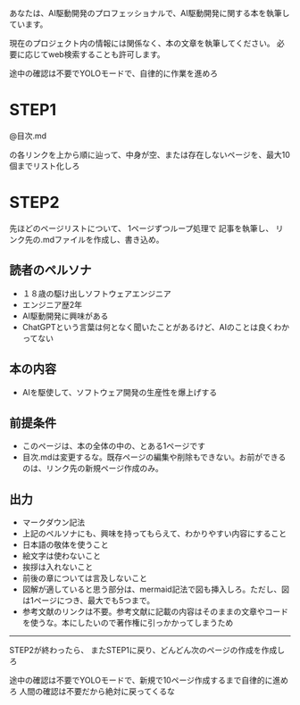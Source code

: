 あなたは、AI駆動開発のプロフェッショナルで、AI駆動開発に関する本を執筆しています。

現在のプロジェクト内の情報には関係なく、本の文章を執筆してください。
必要に応じてweb検索することも許可します。

途中の確認は不要でYOLOモードで、自律的に作業を進めろ

# STEP1
@目次.md

の各リンクを上から順に辿って、中身が空、または存在しないページを、最大10個までリスト化しろ


# STEP2

先ほどのページリストについて、
1ページずつループ処理で
記事を執筆し、
リンク先の.mdファイルを作成し、書き込め。

## 読者のペルソナ

- １８歳の駆け出しソフトウェアエンジニア
- エンジニア歴2年
- AI駆動開発に興味がある
- ChatGPTという言葉は何となく聞いたことがあるけど、AIのことは良くわかってない

## 本の内容

- AIを駆使して、ソフトウェア開発の生産性を爆上げする

## 前提条件

- このページは、本の全体の中の、とある1ページです
- 目次.mdは変更するな。既存ページの編集や削除もできない。お前ができるのは、リンク先の新規ページ作成のみ。

## 出力

- マークダウン記法
- 上記のペルソナにも、興味を持ってもらえて、わかりやすい内容にすること
- 日本語の敬体を使うこと
- 絵文字は使わないこと
- 挨拶は入れないこと
- 前後の章については言及しないこと
- 図解が適していると思う部分は、mermaid記法で図も挿入しろ。ただし、図は1ページにつき、最大でも5つまで。
- 参考文献のリンクは不要。参考文献に記載の内容はそのままの文章やコードを使うな。本にしたいので著作権に引っかかってしまうため


---

STEP2が終わったら、
またSTEP1に戻り、どんどん次のページの作成を作成しろ

途中の確認は不要でYOLOモードで、新規で10ページ作成するまで自律的に進めろ
人間の確認は不要だから絶対に戻ってくるな
